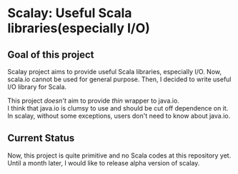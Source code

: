 # Scalay: Useful Scala libraries(especially I/O)

## Goal of this project 

Scalay project aims to provide useful Scala libraries, especially I/O.
Now, scala.io cannot be used for general purpose.  Then, I decided to
write useful I/O library for Scala.

This project *doesn't* aim to provide *thin* wrapper to java.io.  
I think that java.io is clumsy to use and should be cut off 
dependence on it.  In scalay, without some exceptions, users don't 
need to know about java.io.

## Current Status

Now, this project is quite primitive and no Scala codes at this 
repository yet.  Until a month later, I would like to release 
alpha version of scalay.
